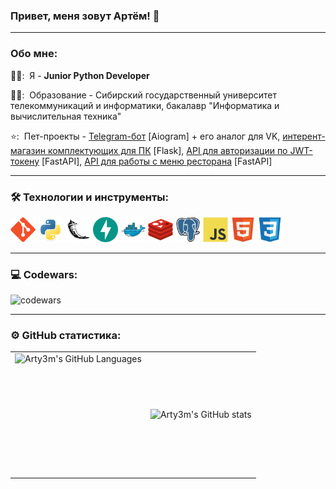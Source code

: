 ### Привет, меня зовут Артём! 👋 

---

### Обо мне:
🙋‍♂️: &nbsp;Я - **Junior Python Developer**

👨‍🎓: &nbsp;Образование - Сибирский государственный университет телекоммуникаций и информатики, бакалавр "Информатика и вычислительная техника"

⭐: &nbsp;Пет-проекты - [Telegram-бот](https://github.com/Arty3m/schedule_bot_univer_practice) [Aiogram] + его аналог для VK, [интерент-магазин комплектующих для ПК](https://kolbun-shop.onrender.com) [Flask], [API для авторизации по JWT-токену](https://github.com/Arty3m/homework_ylab/tree/master/homework_4) [FastAPI], [API для работы с меню ресторана](https://github.com/Arty3m/ylab_2023-hw4) [FastAPI]

---

### 🛠 Технологии и инструменты:

<div>
  <img src="https://github.com/devicons/devicon/blob/master/icons/git/git-original.svg" title="GIT" alt="git" width="40" height="40"/>
  <img src="https://github.com/devicons/devicon/blob/master/icons/python/python-original.svg" title="Python" alt="python" width="40" height="40"/>
  <img src="https://github.com/devicons/devicon/blob/master/icons/flask/flask-original.svg" title="" alt="" width="40" height="40"/>
  <img src="https://github.com/devicons/devicon/blob/master/icons/fastapi/fastapi-original.svg" title="FastAPI" alt="fastapi" width="40" height="40"/>
  <img src="https://github.com/devicons/devicon/blob/master/icons/docker/docker-original.svg" title="Docker" alt="docker" width="40" height="40"/>
  <img src="https://github.com/devicons/devicon/blob/master/icons/redis/redis-original.svg" title="Redis" alt="redis" width="40" height="40"/>
  <img src="https://github.com/devicons/devicon/blob/master/icons/postgresql/postgresql-original.svg" title="PostgreSQL" alt="postgresql" width="40" height="40"/>
  <img src="https://github.com/devicons/devicon/blob/master/icons/javascript/javascript-original.svg" title="JavaScript" alt="javascript" width="40" height="40"/>
  <img src="https://github.com/devicons/devicon/blob/master/icons/html5/html5-original.svg" title="html5" alt="html5" width="40" height="40"/>
  <img src="https://github.com/devicons/devicon/blob/master/icons/css3/css3-original.svg" title="css" alt="css" width="40" height="40"/>
</div>

  
---
### 💻 Codewars:

![codewars](https://www.codewars.com/users/Arty3m/badges/large)

---

### ⚙️ GitHub статистика:
<table style="boarder:none;">
  <tr>
    <td>
      <img height="195px" align="right" src="https://github-readme-stats-sigma-five.vercel.app/api/top-langs/?username=arty3m&layout=compact&theme=dark" alt="Arty3m's GitHub Languages" />
    </td>
    <td>
      <img align="left" src="https://github-readme-stats.vercel.app/api?username=arty3m&theme=dark" alt="Arty3m's GitHub stats" />
    </td>
  </tr>
</table>

<!--
**Arty3m/arty3m** is a ✨ _special_ ✨ repository because its `README.md` (this file) appears on your GitHub profile.

Here are some ideas to get you started:

- 🔭 I’m currently working on ...
- 🌱 I’m currently learning ...
- 👯 I’m looking to collaborate on ...
- 🤔 I’m looking for help with ...
- 💬 Ask me about ...
- 📫 How to reach me: ...
- 😄 Pronouns: ...
- ⚡ Fun fact: ...
-->
